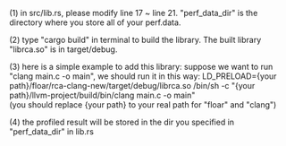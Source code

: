 (1) in src/lib.rs, please modify line 17 ~ line 21.
    "perf_data_dir" is the directory where you store all of your perf.data.

(2) type "cargo build" in terminal to build the library. 
    The built library "librca.so" is in target/debug.

(3) here is a simple example to add this library:
    suppose we want to run "clang main.c -o main", we should run it in this way: 
    LD_PRELOAD={your path}/floar/rca-clang-new/target/debug/librca.so /bin/sh -c "{your path}/llvm-project/build/bin/clang main.c -o main"  
    (you should replace {your path} to your real path for "floar" and "clang")

(4) the profiled result will be stored in the dir you specified in "perf_data_dir" in lib.rs  

